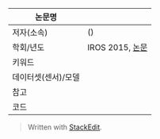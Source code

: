 | 논문명 |  |
| --- | --- |
| 저자\(소속\) | \(\) |
| 학회/년도 | IROS 2015, [논문]() |
| 키워드 |  |
| 데이터셋(센서)/모델 |  |
| 참고 |  |
| 코드 |  |





> Written with [StackEdit](https://stackedit.io/).
<!--stackedit_data:
eyJoaXN0b3J5IjpbMTU3Njg4ODkyMF19
-->